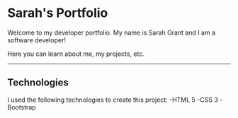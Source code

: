 # Sarah's Portfolio

Welcome to my developer portfolio. My name is Sarah Grant and I am a software developer!

Here you can learn about me, my projects, etc.

---

## Technologies
I used the following technologies to create this project:
-HTML 5
-CSS 3
-Bootstrap
